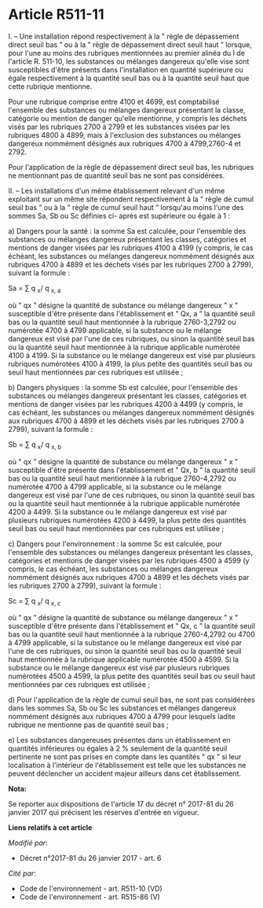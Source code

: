 # Article R511-11

I. – Une installation répond respectivement à la " règle de dépassement direct seuil bas ” ou à la " règle de dépassement
direct seuil haut ” lorsque, pour l'une au moins des rubriques mentionnées au premier alinéa du I de l'article R. 511-10, les
substances ou mélanges dangereux qu'elle vise sont susceptibles d'être présents dans l'installation en quantité supérieure ou
égale respectivement à la quantité seuil bas ou à la quantité seuil haut que cette rubrique mentionne.

Pour une rubrique comprise entre 4100 et 4699, est comptabilisé l'ensemble des substances ou mélanges dangereux présentant la
classe, catégorie ou mention de danger qu'elle mentionne, y compris les déchets visés par les rubriques 2700 à 2799 et les
substances visées par les rubriques 4800 à 4899, mais à l'exclusion des substances ou mélanges dangereux nommément désignés
aux rubriques 4700 à 4799,2760-4 et 2792.

Pour l'application de la règle de dépassement direct seuil bas, les rubriques ne mentionnant pas de quantité seuil bas ne
sont pas considérées.

II. – Les installations d'un même établissement relevant d'un même exploitant sur un même site répondent respectivement à la
" règle de cumul seuil bas ” ou à la " règle de cumul seuil haut ” lorsqu'au moins l'une des sommes Sa, Sb ou Sc définies ci-
après est supérieure ou égale à 1 :

a) Dangers pour la santé : la somme Sa est calculée, pour l'ensemble des substances ou mélanges dangereux présentant les
classes, catégories et mentions de danger visées par les rubriques 4100 à 4199 (y compris, le cas échéant, les substances ou
mélanges dangereux nommément désignés aux rubriques 4700 à 4899 et les déchets visés par les rubriques 2700 à 2799), suivant
la formule :

Sa = ∑ q 
  <sub>x</sub>/ q 
  <sub>x, a </sub>

où " qx ” désigne la quantité de substance ou mélange dangereux " x ” susceptible d'être présente dans l'établissement et "
Qx, a ” la quantité seuil bas ou la quantité seuil haut mentionnée à la rubrique 2760-3,2792 ou numérotée 4700 à 4799
applicable, si la substance ou le mélange dangereux est visé par l'une de ces rubriques, ou sinon la quantité seuil bas ou la
quantité seuil haut mentionnée à la rubrique applicable numérotée 4100 à 4199. Si la substance ou le mélange dangereux est
visé par plusieurs rubriques numérotées 4100 à 4199, la plus petite des quantités seuil bas ou seuil haut mentionnées par ces
rubriques est utilisée ;

b) Dangers physiques : la somme Sb est calculée, pour l'ensemble des substances ou mélanges dangereux présentant les classes,
catégories et mentions de danger visées par les rubriques 4200 à 4499 (y compris, le cas échéant, les substances ou mélanges
dangereux nommément désignés aux rubriques 4700 à 4899 et les déchets visés par les rubriques 2700 à 2799), suivant la
formule :

Sb = ∑ q 
  <sub>x</sub>/ q 
  <sub>x, b </sub>

où " qx ” désigne la quantité de substance ou mélange dangereux " x ” susceptible d'être présente dans l'établissement et "
Qx, b ” la quantité seuil bas ou la quantité seuil haut mentionnée à la rubrique 2760-4,2792 ou numérotée 4700 à 4799
applicable, si la substance ou le mélange dangereux est visé par l'une de ces rubriques, ou sinon la quantité seuil bas ou la
quantité seuil haut mentionnée à la rubrique applicable numérotée 4200 à 4499. Si la substance ou le mélange dangereux est
visé par plusieurs rubriques numérotées 4200 à 4499, la plus petite des quantités seuil bas ou seuil haut mentionnées par ces
rubriques est utilisée ;

c) Dangers pour l'environnement : la somme Sc est calculée, pour l'ensemble des substances ou mélanges dangereux présentant
les classes, catégories et mentions de danger visées par les rubriques 4500 à 4599 (y compris, le cas échéant, les substances
ou mélanges dangereux nommément désignés aux rubriques 4700 à 4899 et les déchets visés par les rubriques 2700 à 2799),
suivant la formule :

Sc = ∑ q 
  <sub>x</sub>/ q 
  <sub>x, c </sub>

où " qx ” désigne la quantité de substance ou mélange dangereux " x ” susceptible d'être présente dans l'établissement et "
Qx, c ” la quantité seuil bas ou la quantité seuil haut mentionnée à la rubrique 2760-4,2792 ou 4700 à 4799 applicable, si la
substance ou le mélange dangereux est visé par l'une de ces rubriques, ou sinon la quantité seuil bas ou la quantité seuil
haut mentionnée à la rubrique applicable numérotée 4500 à 4599. Si la substance ou le mélange dangereux est visé par
plusieurs rubriques numérotées 4500 à 4599, la plus petite des quantités seuil bas ou seuil haut mentionnées par ces
rubriques est utilisée ;

d) Pour l'application de la règle de cumul seuil bas, ne sont pas considérées dans les sommes Sa, Sb ou Sc les substances et
mélanges dangereux nommément désignés aux rubriques 4700 à 4799 pour lesquels ladite rubrique ne mentionne pas de quantité
seuil bas ;

e) Les substances dangereuses présentes dans un établissement en quantités inférieures ou égales à 2 % seulement de la
quantité seuil pertinente ne sont pas prises en compte dans les quantités " qx ” si leur localisation à l'intérieur de
l'établissement est telle que les substances ne peuvent déclencher un accident majeur ailleurs dans cet établissement.

**Nota:**

Se reporter aux dispositions de l'article 17 du décret n° 2017-81 du 26 janvier 2017 qui précisent les réserves d'entrée en
vigueur.

**Liens relatifs à cet article**

_Modifié par_:

  - Décret n°2017-81 du 26 janvier 2017 - art. 6

_Cité par_:

  - Code de l'environnement - art. R511-10 (VD)
  - Code de l'environnement - art. R515-86 (V)
